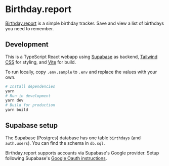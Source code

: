 # Birthday.report

[Birthday.report](https://birthday.report) is a simple birthday tracker. Save and view a list of birthdays you need to remember.

## Development

This is a TypeScript React webapp using [Supabase](https://supabase.io/) as backend, [Tailwind CSS](https://tailwindcss.com/) for styling, and [Vite](https://vitejs.dev/) for build.

To run locally, copy `.env.sample` to `.env` and replace the values with your own.

```sh
# Install dependencies
yarn
# Run in development
yarn dev
# Build for production
yarn build
```

## Supabase setup

The Supabase (Postgres) database has one table `birthdays` (and `auth.users`). You can find the schema in `db.sql`.

Birthday.report supports accounts via Supabase's Google provider. Setup following Supabase's [Google Oauth instructions](https://supabase.io/docs/learn/auth-deep-dive/auth-google-oauth).
